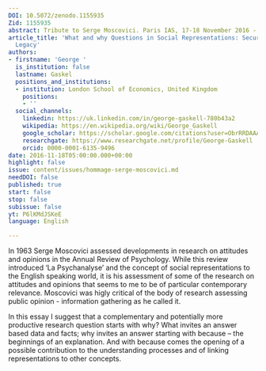 ```yaml
---
DOI: 10.5072/zenodo.1155935
Zid: 1155935
abstract: Tribute to Serge Moscovici. Paris IAS, 17-18 November 2016 - Session 7
article_title: 'What and why Questions in Social Representations: Securing Moscovici’s
  Legacy'
authors:
- firstname: 'George '
  is_institution: false
  lastname: Gaskel
  positions_and_institutions:
  - institution: London School of Economics, United Kingdom
    positions:
    - ''
  social_channels:
    linkedin: https://uk.linkedin.com/in/george-gaskell-780b43a2
    wikipedia: https://en.wikipedia.org/wiki/George_Gaskell
    google_scholar: https://scholar.google.com/citations?user=ObrRRDAAAAAJ&hl=en
    researchgate: https://www.researchgate.net/profile/George-Gaskell
    orcid: 0000-0001-6135-9496
date: 2016-11-18T05:00:00.000+00:00
highlight: false
issue: content/issues/hommage-serge-moscovici.md
needDOI: false
published: true
start: false
stop: false
subissue: false
yt: P6lKMdJSKeE
language: English

---
```

In 1963 Serge Moscovici assessed developments in research on attitudes and opinions in the Annual Review of Psychology.  While this review introduced ‘La Psychanalyse’ and the concept of social representations to the English speaking world, it is his assessment of some of the research on attitudes and opinions that seems to me to be of particular contemporary relevance.  Moscovici was higly critical of the body of research assessing public opinion - information gathering as he called it.

In this essay I suggest that a complementary and potentially more productive research question starts with why?   What invites an answer based data and facts; why invites an answer starting with because – the beginnings of an explanation.  And with because comes the opening of a possible contribution to the understanding processes and of linking representations to other concepts.

<Youtube yt="P6lKMdJSKeE" caption="What and why questions in social representations: securing Moscovici’s legacy" start="false" stop="false"></Youtube>